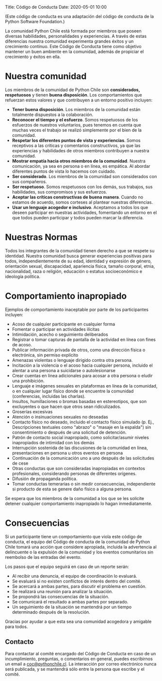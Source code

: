 Title: Código de Conducta
Date: 2020-05-01 10:00

(Este código de conducta es una adaptación del código de conducta de la Python
Software Foundation.)

La comunidad Python Chile está formada por miembros que poseen diversas
habilidades, personalidades y experiencias. A través de estas diferencias
nuestra comunidad experimenta grandes éxitos y un crecimiento continuo. Este
Código de Conducta tiene como objetivo mantener un buen ambiente en la
comunidad, además de propiciar el crecimiento y éxitos en ella.

# Nuestra comunidad

Los miembros de la comunidad de Python Chile son **considerados, respetuosos**
y tienen **buena disposición**. Los comportamientos que refuerzan estos valores
y que contribuyen a un entorno positivo incluyen:

* **Tener buena disposición**. Los miembros de la comunidad están totalmente
  dispuestos a la colaboración.
* **Reconocer el tiempo y el esfuerzo**. Somos respetuosos de los esfuerzos de
  nuestros voluntarios, pues tenemos en cuenta que muchas veces el trabajo se
  realizó simplemente por el bien de la comunidad.
* **Respetar los diferentes puntos de vista y experiencias**. Somos receptivos
  a las críticas y comentarios constructivos, ya que las experiencias
  y habilidades de otros miembros contribuyen a nuestra comunidad.
* **Mostrar empatía hacia otros miembros de la comunidad**. Nuestra comunicación,
  ya sea en persona o en línea, es empática. Al abordar diferentes puntos de
  vista lo hacemos con cuidado.
* **Ser considerado**. Los miembros de la comunidad son considerados con sus
  compañeros.
* **Ser respetuoso**. Somos respetuosos con los demás, sus trabajos, sus
  habilidades, sus compromisos y sus esfuerzos.
* **Aceptar las críticas constructivas de buena manera**. Cuando no estamos de
  acuerdo, somos corteses al plantear nuestras diferencias.
* **Usar un lenguaje acogedor e inclusivo**. Aceptamos a todos los que deseen
  participar en nuestras actividades, fomentando un entorno en el que todos
  pueden participar y todos pueden marcar la diferencia.

# Nuestras Normas

Todos los integrantes de la comunidad tienen derecho a que se respete su
identidad. Nuestra comunidad busca generar experiencias positivas para todos,
independientemente de su edad, identidad y expresión de género, orientación
sexual, discapacidad, apariencia física, tamaño corporal, etnia, nacionalidad,
raza o religión, educación o estatus socioeconómico e ideología política.

# Comportamiento inapropiado

Ejemplos de comportamiento inaceptable por parte de los participantes incluyen:

* Acoso de cualquier participante en cualquier forma
* Fomentar o participar en actividades ilícitas
* Intimidación, acecho o seguimiento deliberados
* Registrar o tomar capturas de pantalla de la actividad en línea con fines de
  acoso.
* Publicar información privada de otros, como una dirección física
  o electrónica, sin permiso explícito
* Amenazas violentas o lenguaje dirigido contra otra persona.
* Incitación a la violencia o el acoso hacia cualquier persona, incluido el
  alentar a una persona a suicidarse o autolesionarse
* Crear cuentas en línea adicionales para acosar a otra persona o eludir una
  prohibición.
* Lenguaje e imágenes sexuales en plataformas en línea de la comunidad, o en
  cualquier lugar físico donde se encuentre la comunidad (conferencias,
  incluidas las charlas).
* Insultos, humillaciones o bromas basadas en estereotipos, que son excluyentes
  o que hacen que otros sean ridiculizados.
* Groserías excesivas
* Atención o insinuaciones sexuales no deseadas
* Contacto físico no deseado, incluido el contacto físico simulado (p. Ej.,
  Descripciones textuales como "abrazo" o "masaje en la espalda") sin
  consentimiento o después de una solicitud de detención.
* Patrón de contacto social inapropiado, como solicitar/asumir niveles
  inapropiados de intimidad con los demás
* Interrupción sostenida de las discusiones de la comunidad en línea,
  presentaciones en persona u otros eventos en persona
* Continuación de la comunicación uno a uno después de las solicitudes de cese
* Otras conductas que son consideradas inapropiadas en contextos profesionales,
  considerando personas de diferentes orígenes.
* Difusión de propaganda política.
* Tomar conductas temerarias o sin medir consecuencias, independiente si
  producto de esta se genere daño físico a alguna persona.

Se espera que los miembros de la comunidad a los que se les solicite detener
cualquier comportamiento inapropiado lo hagan inmediatamente.

# Consecuencias

Si un participante tiene un comportamiento que viola este código de conducta,
el equipo del Código de conducta de la comunidad de Python Chile tomará
una acción que considere apropiada, incluida la advertencia al
delincuente o la expulsión de la comunidad y los eventos comunitarios sin
reembolso de las entradas del evento.

Los pasos que el equipo seguirá en caso de un reporte serán:

* Al recibir una denuncia, el equipo de coordinación lo evaluará.
* Se evaluará si no existen conflictos de interés dentro del comité.
* Se acercará a ambas partes, para discutir el problema en cuestión.
* Se realizará una reunión para analizar la situación.
* Se propondrá las consecuencias de la situación.
* Se comunicará el resultado a ambas partes por separado.
* Un seguimiento de la situación se mantendrá por un tiempo determinado
  después de la resolución.

Gracias por ayudar a que esta sea una comunidad acogedora y amigable para todos.

## Contacto

Para contactar al comité encargado del Código de Conducta en caso de un
incumplimiento, preguntas, o comentarios en general, puedes escribirnos un
email a coc@pythonchile.cl. La interacción por correo electrónico nunca será
publicada, y se mantendrá sólo entre la persona que escribe y el comité.
